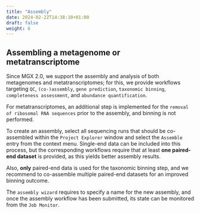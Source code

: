 ```yaml
---
title: "Assembly"
date: 2024-02-22T14:38:10+01:00
draft: false
weight: 6
---
```


## Assembling a metagenome or metatranscriptome

Since MGX 2.0, we support the assembly and analysis of both metagenomes and metatranscriptomes; for this, we provide workflows targeting `QC`, `(co-)assembly`, `gene prediction`, `taxonomic binning`,` completeness assessment`, and `abundance quantification`. 

For metatranscriptomes, an additional step is implemented for the `removal of ribosomal RNA sequences` prior to the assembly, and binning is not performed.

To create an assembly, select all sequencing runs that should be co-assembled within the `Project Explorer` window and select the `Assemble` entry from the context menu. Single-end data can be included into this process, but the corresponding workflows require that at least **one paired-end dataset** is provided, as this yields better assembly results. 

Also, **only** paired-end data is used for the taxonomic binning step, and we recommend to co-assemble multiple paired-end datasets for an improved binning outcome.

The `assembly wizard` requires to specify a name for the new assembly, and once the assembly workflow has been submitted, its state can be monitored from the `Job Monitor`.